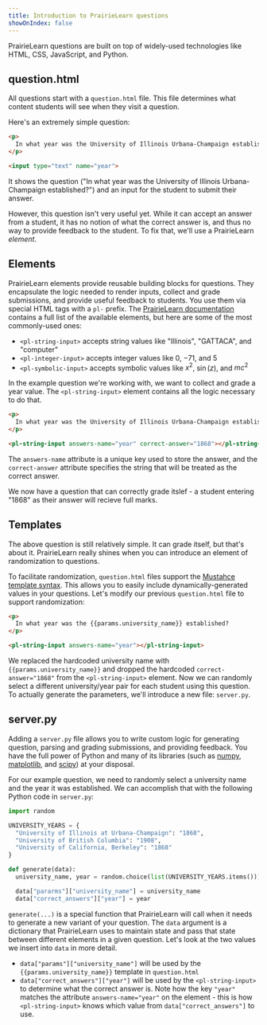 ```yaml
---
title: Introduction to PrairieLearn questions
showOnIndex: false
---
```


PrairieLearn questions are built on top of widely-used technologies like HTML, CSS, JavaScript, and Python.

## question.html

All questions start with a `question.html` file. This file determines what content students will see when they visit a question.

Here's an extremely simple question:

```html
<p>
  In what year was the University of Illinois Urbana-Champaign establised?
</p>

<input type="text" name="year">
```

It shows the question ("In what year was the University of Illinois Urbana-Champaign established?") and an input for the student to submit their answer.

However, this question isn't very useful yet. While it can accept an answer from a student, it has no notion of what the correct answer is, and thus no way to provide feedback to the student. To fix that, we'll use a PrairieLearn _element_.

## Elements

PrairieLearn elements provide reusable building blocks for questions. They encapsulate the logic needed to render inputs, collect and grade submissions, and provide useful feedback to students. You use them via special HTML tags with a `pl-` prefix. The [PrairieLearn documentation](https://prairielearn.readthedocs.io/en/latest/elements/) contains a full list of the available elements, but here are some of the most commonly-used ones:

- `<pl-string-input>` accepts string values like "Illinois", "GATTACA", and "computer"
- `<pl-integer-input>` accepts integer values like $0$, $-71$, and $5$
- `<pl-symbolic-input>` accepts symbolic values like $x^2$, $\sin(z)$, and $mc^2$

In the example question we're working with, we want to collect and grade a year value. The `<pl-string-input>` element contains all the logic necessary to do that.

```html
<p>
  In what year was the University of Illinois Urbana-Champaign established?
</p>

<pl-string-input answers-name="year" correct-answer="1868"></pl-string-input>
```

The `answers-name` attribute is a unique key used to store the answer, and the `correct-answer` attribute specifies the string that will be treated as the correct answer.

We now have a question that can correctly grade itslef - a student entering "1868" as their answer will recieve full marks.

## Templates

The above question is still relatively simple. It can grade itself, but that's about it. PrairieLearn really shines when you can introduce an element of randomization to questions.

To facilitate randomization, `question.html` files support the [Mustahce template syntax](https://mustache.github.io). This allows you to easily include dynamically-generated values in your questions. Let's modify our previous `question.html` file to support randomization:

```html
<p>
  In what year was the {{params.university_name}} established?
</p>

<pl-string-input answers-name="year"></pl-string-input>
```

We replaced the hardcoded university name with `{{params.university_name}}` and dropped the hardcoded `correct-answer="1868"` from the `<pl-string-input>` element. Now we can randomly select a different university/year pair for each student using this question. To actually generate the parameters, we'll introduce a new file: `server.py`.

## server.py

Adding a `server.py` file allows you to write custom logic for generating question, parsing and grading submissions, and providing feedback. You have the full power of Python and many of its libraries (such as [numpy](https://numpy.org), [matplotlib](https://matplotlib.org), and [scipy](https://www.scipy.org)) at your disposal.

For our example question, we need to randomly select a university name and the year it was established. We can accomplish that with the following Python code in `server.py`:

```python
import random

UNIVERSITY_YEARS = {
  "University of Illinois at Urbana-Champaign": "1868",
  "University of British Columbia": "1908",
  "University of California, Berkeley": "1868"
}

def generate(data):
  university_name, year = random.choice(list(UNIVERSITY_YEARS.items()))

  data["pararms"]["university_name"] = university_name
  data["correct_answers"]["year"] = year
```

`generate(...)` is a special function that PrairieLearn will call when it needs to generate a new variant of your question. The `data` argument is a dictionary that PrairieLearn uses to maintain state and pass that state between different elements in a given question. Let's look at the two values we insert into `data` in more detail.

* `data["params"]["university_name"]` will be used by the `{{params.university_name}}` template in `question.html`
* `data["correct_answers"]["year"]` will be used by the `<pl-string-input>` to determine what the correct answer is. Note how the key `"year"` matches the attribute `answers-name="year"` on the element - this is how `<pl-string-input>` knows which value from `data["correct_answers"]` to use.
